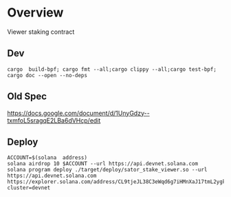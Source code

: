 
# Overview

Viewer staking contract


## Dev
```
cargo  build-bpf; cargo fmt --all;cargo clippy --all;cargo test-bpf; cargo doc --open --no-deps
```


## Old Spec


https://docs.google.com/document/d/1UnyGdzy--txmfoL5sragqE2LBa6dVHcp/edit


## Deploy

```
ACCOUNT=$(solana  address)
solana airdrop 10 $ACCOUNT --url https://api.devnet.solana.com
solana program deploy ./target/deploy/sator_stake_viewer.so --url https://api.devnet.solana.com 
https://explorer.solana.com/address/CL9tjeJL38C3eWqd6g7iHMnXaJ17tmL2ygkLEHghrj4u?cluster=devnet
```